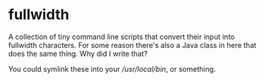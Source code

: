 # fullwidth

A collection of tiny command line scripts that convert their input into fullwidth characters. For some reason there's also a Java class in here that does the same thing. Why did I write that?

You could symlink these into your _/usr/local/bin_, or something.
